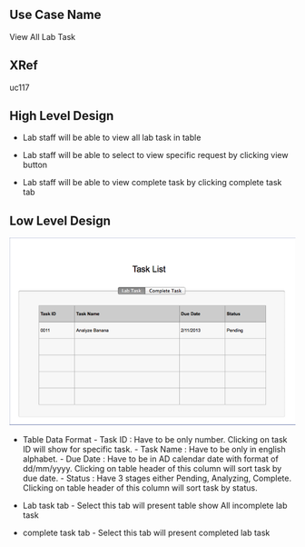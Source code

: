 Use Case Name
-------------
View All Lab Task

XRef
----
uc117

High Level Design
-----------------

* Lab staff will be able to view all lab task in table

* Lab staff will be able to select to view specific request by clicking view button

* Lab staff will be able to view complete task by clicking complete task tab



Low Level Design
----------------

![Screenshot](images/ds117-viewAllLabtask.png)

* Table Data Format
		- Task ID : Have to be only number. Clicking on task ID will show for specific task.
		- Task Name : Have to be only in english alphabet.
		- Due Date : Have to be in AD calendar date with format of dd/mm/yyyy. Clicking on table header of this column will sort task by due date.
		- Status : Have 3 stages either Pending, Analyzing, Complete. Clicking on table header of this column will sort task by status.
* Lab task tab
	  - Select this tab will present table show All incomplete lab task
		
* complete task tab
		- Select this tab will present completed lab task
